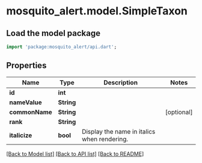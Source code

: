# mosquito_alert.model.SimpleTaxon

## Load the model package
```dart
import 'package:mosquito_alert/api.dart';
```

## Properties
Name | Type | Description | Notes
------------ | ------------- | ------------- | -------------
**id** | **int** |  | 
**nameValue** | **String** |  | 
**commonName** | **String** |  | [optional] 
**rank** | **String** |  | 
**italicize** | **bool** | Display the name in italics when rendering. | 

[[Back to Model list]](../README.md#documentation-for-models) [[Back to API list]](../README.md#documentation-for-api-endpoints) [[Back to README]](../README.md)


